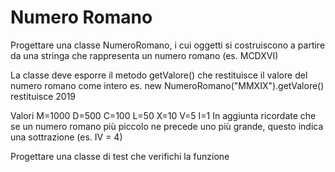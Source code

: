 # Numero Romano

Progettare una classe NumeroRomano, i cui oggetti si costruiscono a partire da una stringa che rappresenta un numero romano (es. MCDXVI)

La classe deve esporre il metodo getValore() che restituisce il valore del numero romano come intero
es. new NumeroRomano("MMXIX").getValore() restituisce 2019

Valori
M=1000 D=500 C=100 L=50 X=10 V=5 I=1
In aggiunta ricordate che se un numero romano più piccolo ne precede uno più grande, questo indica una sottrazione (es. IV = 4)

  
Progettare una classe di test che verifichi la funzione